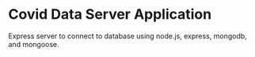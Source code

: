 # Covid Data Server Application

Express server to connect to database using node.js, express, mongodb, and mongoose.
